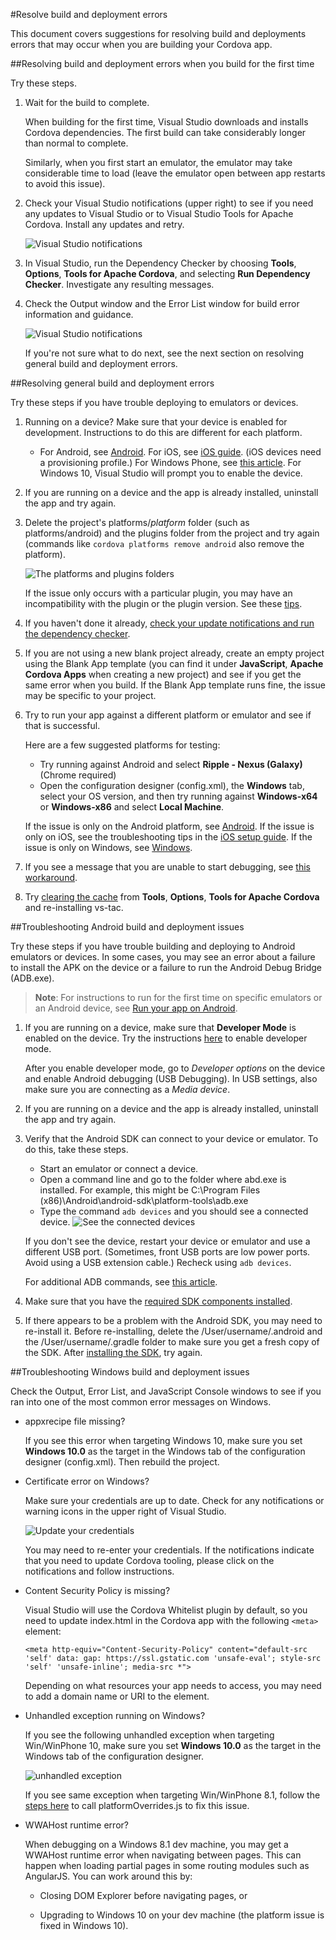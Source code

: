 <properties pageTitle="Android tips and workarounds"
  description="This is an article on bower tutorial"
  services=""
  documentationCenter=""
  authors="kirupa" />
  <tags ms.technology="cordova" ms.product="Visual Studio 2015"
     ms.service="na"
     ms.devlang="javascript"
     ms.topic="article"
     ms.tgt_pltfrm="mobile-multiple"
     ms.workload="na"
     ms.date="09/10/2015"
     ms.author="kirupac"/>

#Resolve build and deployment errors

This document covers suggestions for resolving build and deployments errors that may occur when you are building your Cordova app.

<a name="firsttime"></a>
##Resolving build and deployment errors when you build for the first time

Try these steps.

1. Wait for the build to complete.

    When building for the first time, Visual Studio downloads and installs Cordova dependencies. The first build can take considerably longer than normal to complete.

    Similarly, when you first start an emulator, the emulator may take considerable time to load (leave the emulator open between app restarts to avoid this issue).
2. Check your Visual Studio notifications (upper right) to see if you need any updates to Visual Studio or to Visual Studio Tools for Apache Cordova. Install any updates and retry.

    ![Visual Studio notifications](media/resolving-build-errors/vs-notifications.png)

3. In Visual Studio, run the Dependency Checker by choosing **Tools**, **Options**, **Tools for Apache Cordova**, and selecting **Run Dependency Checker**. Investigate any resulting messages.
4. Check the Output window and the Error List window for build error information and guidance.

    ![Visual Studio notifications](media/resolving-build-errors/output-window.png)

    If you're not sure what to do next, see the next section on resolving general build and deployment errors.

<a name="general"></a>
##Resolving general build and deployment errors

Try these steps if you have trouble deploying to emulators or devices.

1. Running on a device? Make sure that your device is enabled for development. Instructions to do this are different for each platform.
    * For Android, see [Android](#android). For iOS, see [iOS guide](../getting-started/ios-guide.md). (iOS devices need a provisioning profile.) For Windows Phone, see [this article](../develop-apps/run-app-windows-phone.md). For Windows 10, Visual Studio will prompt you to enable the device.
2. If you are running on a device and the app is already installed, uninstall the app and try again.
4. Delete the project's platforms/*platform* folder (such as platforms/android) and the plugins folder from the project and try again (commands like `cordova platforms remove android` also remove the platform).

    ![The platforms and plugins folders](media/resolving-build-errors/platforms-folder.png)

    If the issue only occurs with a particular plugin, you may have an incompatibility with the plugin or the plugin version. See these [tips](general/tips-and-workarounds-general-readme.md).

3. If you haven't done it already, [check your update notifications and run the dependency checker](#firsttime).
4. If you are not using a new blank project already, create an empty project using the Blank App template (you can find it under **JavaScript**, **Apache Cordova Apps** when creating a new project) and see if you get the same error when you build.
    If the Blank App template runs fine, the issue may be specific to your project.
5. Try to run your app against a different platform or emulator and see if that is successful.

    Here are a few suggested platforms for testing:
    * Try running against Android and select **Ripple - Nexus (Galaxy)** (Chrome required)
    * Open the configuration designer (config.xml), the **Windows** tab, select your OS version, and then try running against **Windows-x64** or **Windows-x86** and select **Local Machine**.

    If the issue is only on the Android platform, see [Android](#android). If the issue is only on iOS, see the troubleshooting tips in the [iOS setup guide](../getting-started/ios-guide.md). If the issue is only on Windows, see [Windows](#windows).

6. If you see a message that you are unable to start debugging, see [this workaround](#debugging).
7. Try [clearing the cache](https://taco.visualstudio.com/en-us/docs/configure-vs-tools-apache-cordova/#vstac) from **Tools**, **Options**, **Tools for Apache Cordova** and re-installing vs-tac.

<a name="android"></a>
##Troubleshooting Android build and deployment issues

Try these steps if you have trouble building and deploying to Android emulators or devices. In some cases, you may see an error about a failure to install the APK on the device or a failure to run the Android Debug Bridge (ADB.exe).

>**Note**: For instructions to run for the first time on specific emulators or an Android device, see [Run your app on Android](../develop-apps/run-app-apache.md).

1. If you are running on a device, make sure that **Developer Mode** is enabled on the device. Try the instructions [here](http://www.greenbot.com/article/2457986/how-to-enable-developer-options-on-your-android-phone-or-tablet.html) to enable developer mode.

    After you enable developer mode, go to *Developer options* on the device and enable Android debugging (USB Debugging).
    In USB settings, also make sure you are connecting as a *Media device*.
2. If you are running on a device and the app is already installed, uninstall the app and try again.
4. Verify that the Android SDK can connect to your device or emulator. To do this, take these steps.

    * Start an emulator or connect a device.
    * Open a command line and go to the folder where abd.exe is installed. For example, this might be C:\Program Files (x86)\Android\android-sdk\platform-tools\adb.exe
    * Type the command `adb devices` and you should see a connected device.
    ![See the connected devices](media/resolving-build-errors/adb-devices.png)

    If you don't see the device, restart your device or emulator and use a different USB port. (Sometimes, front USB ports are low power ports. Avoid using a USB extension cable.) Recheck using `adb devices`.

    For additional ADB commands, see [this article](http://www.androidcentral.com/android-201-10-basic-terminal-commands-you-should-know).

5. Make sure that you have the [required SDK components installed](https://taco.visualstudio.com/en-us/docs/configure-vs-tools-apache-cordova/#ThirdParty).
6. If there appears to be a problem with the Android SDK, you may need to re-install it. Before re-installing, delete the /User/username/.android and the /User/username/.gradle folder to make sure you get a fresh copy of the SDK. After [installing the SDK](http://go.microsoft.com/fwlink/?LinkID=396873), try again.

<a name="windows"></a>
##Troubleshooting Windows build and deployment issues

Check the Output, Error List, and JavaScript Console windows to see if you ran into one of the most common error messages on Windows.

* appxrecipe file missing?

    If you see this error when targeting Windows 10, make sure you set **Windows 10.0** as the target in the Windows tab of the configuration designer (config.xml). Then rebuild the project.
* Certificate error on Windows?

    Make sure your credentials are up to date. Check for any notifications or warning icons in the upper right of Visual Studio.

    ![Update your credentials](media/resolving-build-errors/windows-credentials.png)

    You may need to re-enter your credentials. If the notifications indicate that you need to update Cordova tooling, please click on the notifications and follow instructions.

* Content Security Policy is missing?

    Visual Studio will use the Cordova Whitelist plugin by default, so you need to update index.html in the Cordova app with the following `<meta>` element:

    ```
    <meta http-equiv="Content-Security-Policy" content="default-src 'self' data: gap: https://ssl.gstatic.com 'unsafe-eval'; style-src 'self' 'unsafe-inline'; media-src *">
    ```
    Depending on what resources your app needs to access, you may need to add a domain name or URI to the element.

* Unhandled exception running on Windows?

    If you see the following unhandled exception when targeting Win/WinPhone 10,  make sure you set **Windows 10.0** as the target in the Windows tab of the configuration designer.

    ![unhandled exception](media/resolving-build-errors/unhandled-exception.png)

    If you see same exception when targeting Win/WinPhone 8.1, follow the [steps here](https://taco.visualstudio.com/en-us/docs/tutorial-ionic/#unhandled) to call platformOverrides.js to fix this issue.

* WWAHost runtime error?

    When debugging on a Windows 8.1 dev machine, you may get a WWAHost runtime error when navigating between pages. This can happen when loading partial pages in some routing modules such as AngularJS. You can work around this by:

    * Closing DOM Explorer before navigating pages, or

    * Upgrading to Windows 10 on your dev machine (the platform issue is fixed in Windows 10).
